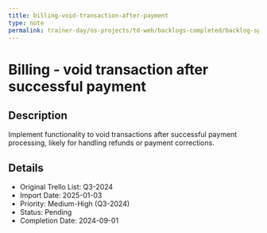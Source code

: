 ```yaml
---
title: billing-void-transaction-after-payment
type: note
permalink: trainer-day/os-projects/td-web/backlogs-completed/backlog-specs/billing-void-transaction-after-payment
---
```


# Billing - void transaction after successful payment

## Description
Implement functionality to void transactions after successful payment processing, likely for handling refunds or payment corrections.

## Details
- Original Trello List: Q3-2024
- Import Date: 2025-01-03
- Priority: Medium-High (Q3-2024)
- Status: Pending
- Completion Date: 2024-09-01